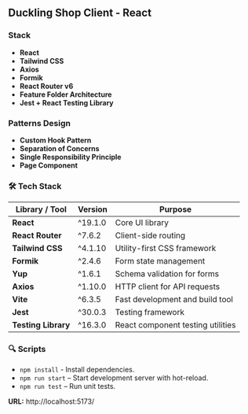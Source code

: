 ## Duckling Shop Client - React

### Stack

- **React**
- **Tailwind CSS**
- **Axios**
- **Formik**
- **React Router v6**
- **Feature Folder Architecture**
- **Jest + React Testing Library**

### Patterns Design

- **Custom Hook Pattern**
- **Separation of Concerns**
- **Single Responsibility Principle**
- **Page Component**

### 🛠 Tech Stack

| Library / Tool      | Version | Purpose                           |
| ------------------- | ------- | --------------------------------- |
| **React**           | ^19.1.0 | Core UI library                   |
| **React Router**    | ^7.6.2  | Client-side routing               |
| **Tailwind CSS**    | ^4.1.10 | Utility-first CSS framework       |
| **Formik**          | ^2.4.6  | Form state management             |
| **Yup**             | ^1.6.1  | Schema validation for forms       |
| **Axios**           | ^1.10.0 | HTTP client for API requests      |
| **Vite**            | ^6.3.5  | Fast development and build tool   |
| **Jest**            | ^30.0.3 | Testing framework                 |
| **Testing Library** | ^16.3.0 | React component testing utilities |

### 🔍 Scripts

- `npm install` - Install dependencies.
- `npm run start` – Start development server with hot-reload.
- `npm run test` – Run unit tests.

**URL:**
http://localhost:5173/

